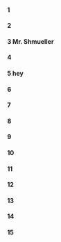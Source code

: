 #### 1
#### 2
#### 3 Mr. Shmueller 
#### 4
#### 5 hey
#### 6
#### 7
#### 8
#### 9
#### 10
#### 11
#### 12
#### 13
#### 14
#### 15
